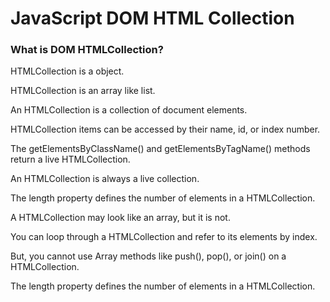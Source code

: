 # JavaScript DOM HTML Collection

### What is DOM HTMLCollection?

HTMLCollection is a object.

HTMLCollection is an array like list.

An HTMLCollection is a collection of document elements.

HTMLCollection items can be accessed by their name, id, or index number.

The getElementsByClassName() and getElementsByTagName() methods return a live HTMLCollection.

An HTMLCollection is always a live collection.

The length property defines the number of elements in a HTMLCollection.

A HTMLCollection may look like an array, but it is not.

You can loop through a HTMLCollection and refer to its elements by index.

But, you cannot use Array methods like push(), pop(), or join() on a HTMLCollection.

The length property defines the number of elements in a HTMLCollection.